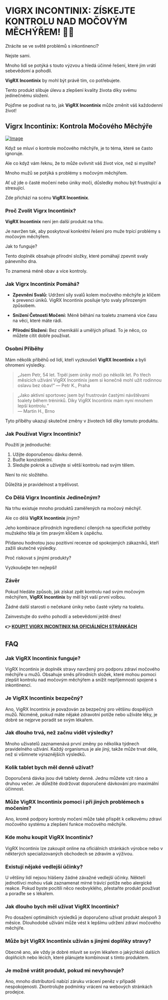 # VIGRX INCONTINIX: ZÍSKEJTE KONTROLU NAD MOČOVÝM MĚCHÝŘEM! 💪🚽

Ztrácíte se ve světě problémů s inkontinencí? 

Nejste sami. 

Mnoho lidí se potýká s touto výzvou a hledá účinné řešení, které jim vrátí sebevědomí a pohodlí. 

**VigRX Incontinix** by mohl být právě tím, co potřebujete. 

Tento produkt slibuje úlevu a zlepšení kvality života díky svému jedinečnému složení. 

Pojďme se podívat na to, jak **VigRX Incontinix** může změnit váš každodenní život!

## Vigrx Incontinix: Kontrola Močového Měchýře

[![Image](https://www2.sellhealth.com/563/vigrx_incontinix_2_1.jpg)](https://gchaffi.com/FsVqYcnV)

Když se mluví o kontrole močového měchýře, je to téma, které se často ignoruje. 

Ale co když vám řeknu, že to může ovlivnit váš život více, než si myslíte?

Mnoho mužů se potýká s problémy s močovým měchýřem.

Ať už jde o časté močení nebo úniky moči, důsledky mohou být frustrující a stresující.

Zde přichází na scénu **VigRX Incontinix**.

### Proč Zvolit Vigrx Incontinix?

**VigRX Incontinix** není jen další produkt na trhu. 

Je navržen tak, aby poskytoval konkrétní řešení pro muže trpící problémy s močovým měchýřem.

Jak to funguje? 

Tento doplněk obsahuje přírodní složky, které pomáhají zpevnit svaly pánevního dna. 

To znamená méně obav a více kontroly.

### Jak Vigrx Incontinix Pomáhá?

- **Zpevnění Svalů:** 
  Udržení síly svalů kolem močového měchýře je klíčem k prevenci úniků. 
  VigRX Incontinix posiluje tyto svaly přirozeným způsobem.

- **Snížení Četnosti Močení:** 
  Méně běhání na toaletu znamená více času na věci, které máte rádi.
  
- **Přírodní Složení:** 
  Bez chemikálií a umělých přísad. To je něco, co můžete cítit dobře používat.

### Osobní Příběhy

Mám několik příběhů od lidí, kteří vyzkoušeli **VigRX Incontinix** a byli ohromeni výsledky.

> „Jsem Petr, 54 let. Trpěl jsem úniky moči po několik let. Po třech měsících užívání VigRX Incontinix jsem si konečně mohl užít rodinnou oslavu bez obav!“
> — Petr K., Praha

> „Jako aktivní sportovec jsem byl frustrován častými návštěvami toalety během tréninků. Díky VigRX Incontinix mám nyní mnohem lepší kontrolu.“  
> — Martin H., Brno

Tyto příběhy ukazují skutečné změny v životech lidí díky tomuto produktu.

### Jak Používat Vigrx Incontinix?

Použití je jednoduché:

1. Užijte doporučenou dávku denně.
2. Buďte konzistentní.
3. Sledujte pokrok a užívejte si větší kontrolu nad svým tělem.

Není to nic složitého. 

Důležitá je pravidelnost a trpělivost.

### Co Dělá Vigrx Incontinix Jedinečným?

Na trhu existuje mnoho produktů zaměřených na močový měchýř. 

Ale co dělá **VigRX Incontinix** jiným? 

Jeho kombinace přírodních ingrediencí cílených na specifické potřeby mužského těla je tím pravým klíčem k úspěchu.

Přidanou hodnotou jsou pozitivní recenze od spokojených zákazníků, kteří zažili skutečné výsledky.

Proč riskovat s jinými produkty? 

Vyzkoušejte ten nejlepší!

### Závěr

Pokud hledáte způsob, jak získat zpět kontrolu nad svým močovým měchýřem, **VigRX Incontinix** by měl být vaší první volbou. 

Žádné další starosti o nečekané úniky nebo časté výlety na toaletu. 

Zainvestujte do svého pohodlí a sebevědomí ještě dnes!



**👉 [KOUPIT VIGRX INCONTINIX NA OFICIÁLNÍCH STRÁNKÁCH](https://gchaffi.com/FsVqYcnV)**

## FAQ

### Jak VigRX Incontinix funguje?
VigRX Incontinix je doplněk stravy navržený pro podporu zdraví močového měchýře u mužů. Obsahuje směs přírodních složek, které mohou pomoci zlepšit kontrolu nad močovým měchýřem a snížit nepříjemnosti spojené s inkontinencí.

### Je VigRX Incontinix bezpečný?
Ano, VigRX Incontinix je považován za bezpečný pro většinu dospělých mužů. Nicméně, pokud máte nějaké zdravotní potíže nebo užíváte léky, je dobré se nejprve poradit se svým lékařem.

### Jak dlouho trvá, než začnu vidět výsledky?
Mnoho uživatelů zaznamenává první změny po několika týdnech pravidelného užívání. Každý organismus je ale jiný, takže může trvat déle, než si všimnete výraznějších výsledků.

### Kolik tablet bych měl denně užívat?
Doporučená dávka jsou dvě tablety denně. Jednu můžete vzít ráno a druhou večer. Je důležité dodržovat doporučené dávkování pro maximální účinnost.

### Může VigRX Incontinix pomoci i při jiných problémech s močením?
Ano, kromě podpory kontroly močení může také přispět k celkovému zdraví močového systému a zlepšení funkce močového měchýře.

### Kde mohu koupit VigRX Incontinix?
VigRX Incontinix lze zakoupit online na oficiálních stránkách výrobce nebo v některých specializovaných obchodech se zdravím a výživou.

### Existují nějaké vedlejší účinky?
U většiny lidí nejsou hlášeny žádné závažné vedlejší účinky. Někteří jednotlivci mohou však zaznamenat mírné trávící potíže nebo alergické reakce. Pokud byste pocítili něco neobvyklého, přestaňte produkt používat a poraďte se s lékařem.

### Jak dlouho bych měl užívat VigRX Incontinix?
Pro dosažení optimálních výsledků je doporučeno užívat produkt alespoň 3 měsíce. Dlouhodobé užívání může vést k lepšímu udržení zdraví močového měchýře.

### Může být VigRX Incontinix užíván s jinými doplňky stravy?
Obecně ano, ale vždy je dobré mluvit se svým lékařem o jakýchkoli dalších doplňcích nebo lécích, které plánujete kombinovat s tímto produktem.

### Je možné vrátit produkt, pokud mi nevyhovuje?
Ano, mnoho distributorů nabízí záruku vrácení peněz v případě nespokojenosti. Zkontrolujte podmínky vrácení na webových stránkách prodejce.